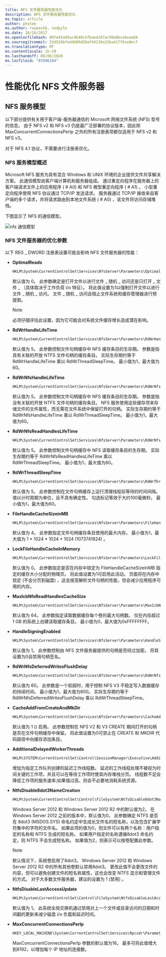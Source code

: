 ```yaml
---
title: NFS 文件服务器性能优化
description: NFS 文件服务器性能优化
ms.topic: article
author: phstee
ms.author: roopeshb, nedpyle
ms.date: 10/16/2017
ms.openlocfilehash: 897e45a99ac4640c5fbae4287ac99a0bce6eae66
ms.sourcegitcommit: 53d526bfeddb89d28af44210a23ba417f6ce0ecf
ms.translationtype: MT
ms.contentlocale: zh-CN
ms.lasthandoff: 08/06/2020
ms.locfileid: "87896184"
---
```

# <a name="performance-tuning-nfs-file-servers"></a>性能优化 NFS 文件服务器

## <a name="services-for-nfs-model"></a><a href="" id="servicesnfs"></a>NFS 服务模型


以下部分提供有关用于客户端-服务器通信的 Microsoft 网络文件系统 (NFS) 型号的信息。 由于 NFS v2 和 NFS v3 仍是最广泛部署的协议版本，因此除 MaxConcurrentConnectionsPerIp 之外的所有注册表项都仅适用于 NFS v2 和 NFS v3。

对于 NFS 4.1 协议，不需要进行注册表优化。

### <a name="service-for-nfs-model-overview"></a>NFS 服务模型概述

Microsoft NFS 服务为具有混合 Windows 和 UNIX 环境的企业提供文件共享解决方案。 此通信模型由客户端计算机和服务器组成。 通过重定向程序在服务器上的客户端请求文件上的应用程序 ( # A0) 和 NFS 微型重定向程序 ( # A1) 。 小型重定向程序使用 NFS 协议通过 TCP/IP 发送请求。 服务器通过 TCP/IP 接收来自客户端的多个请求，并将请求路由到本地文件系统 ( # A0) ，该文件将访问存储堆栈。

下图显示了 NFS 的通信模型。

![nfs 通信模型](../../media/perftune-guide-nfs-model.png)

### <a name="tuning-parameters-for-nfs-file-servers"></a>NFS 文件服务器的优化参数

以下 REG \_ DWORD 注册表设置可能会影响 NFS 文件服务器的性能：

-   **OptimalReads**

    ```
    HKLM\System\CurrentControlSet\Services\NfsServer\Parameters\OptimalReads
    ```

    默认值为 0。 此参数确定是打开文件以进行文件 \_ 随机 \_ 访问还是只打开 \_ 文件 \_ （具体取决于工作负荷 i/o 特征）。 将此值设置为1以强制打开文件以进行文件 \_ 随机 \_ 访问。 文件 \_ 随机 \_ 访问会阻止文件系统和缓存管理器进行预提取。

    >[!NOTE]
    > 必须仔细评估此设置，因为它可能会对系统文件缓存增长造成潜在影响。


-   **RdWrHandleLifeTime**

    ```
    HKLM\System\CurrentControlSet\Services\NfsServer\Parameters\RdWrHandleLifeTime
    ```

    默认值为 5。 此参数控制文件句柄缓存中 NFS 缓存条目的生存期。 参数是指具有关联的开放 NTFS 文件句柄的缓存条目。 实际生存期约等于 RdWrHandleLifeTime 乘以 RdWrThreadSleepTime。 最小值为1，最大值为60。

-   **RdWrNfsHandleLifeTime**

    ```
    HKLM\System\CurrentControlSet\Services\NfsServer\Parameters\RdWrNfsHandleLifeTime
    ```

    默认值为 5。 此参数控制文件句柄缓存中 NFS 缓存条目的生存期。 参数是指没有关联的开放 NTFS 文件句柄的缓存条目。 NFS 服务使用这些缓存项来存储文件的文件属性，而无需在文件系统中保留打开的句柄。 实际生存期约等于 RdWrNfsHandleLifeTime 乘以 RdWrThreadSleepTime。 最小值为1，最大值为60。

-   **RdWrNfsReadHandlesLifeTime**

    ```
    HKLM\System\CurrentControlSet\Services\NfsServer\Parameters\RdWrNfsReadHandlesLifeTime
    ```

    默认值为 5。 此参数控制文件句柄缓存中 NFS 读取缓存条目的生存期。 实际生存期约等于 RdWrNfsReadHandlesLifeTime 乘以 RdWrThreadSleepTime。 最小值为1，最大值为60。

-   **RdWrThreadSleepTime**

    ```
    HKLM\System\CurrentControlSet\Services\NfsServer\Parameters\RdWrThreadSleepTime
    ```

    默认值为 5。 此参数控制在文件句柄缓存上运行清理线程前等待的时间间隔。 值以计时周期为单位，且不具有确定性。 勾选标记等效于大约100毫微秒。 最小值为1，最大值为60。

-   **FileHandleCacheSizeinMB**

    ```
    HKLM\System\CurrentControlSet\Services\NfsServer\Parameters\FileHandleCacheSizeinMB
    ```

    默认值为 4。 此参数指定文件句柄缓存条目使用的最大内存。 最小值为1，最大值为 1 \* 1024 \* 1024 \* 1024 (1073741824) 。

-   **LockFileHandleCacheInMemory**

    ```
    HKLM\System\CurrentControlSet\Services\NfsServer\Parameters\LockFileHandleCacheInMemory
    ```

    默认值为 0。 此参数指定是否在内存中锁定为 FileHandleCacheSizeInMB 指定的缓存大小分配的物理页。 将此值设置为1可启用此活动。 页面将在内存中锁定 (不会分页到磁盘) ，这会提高解析文件句柄的性能，但会减少应用程序可用的内存。

-   **MaxIcbNfsReadHandlesCacheSize**

    ```
    HKLM\System\CurrentControlSet\Services\NfsServer\Parameters\MaxIcbNfsReadHandlesCacheSize
    ```

    默认值为 64。 此参数指定读取数据缓存每个卷的最大句柄数。 仅在内存超过 1 GB 的系统上创建读取缓存条目。 最小值为0，最大值为0xFFFFFFFF。

-   **HandleSigningEnabled**

    ```
    HKLM\System\CurrentControlSet\Services\NfsServer\Parameters\HandleSigningEnabled
    ```

    默认值为 1。 此参数控制由 NFS 文件服务器提供的句柄是否经过加密。 将其设置为0会禁用句柄签名。

-   **RdWrNfsDeferredWritesFlushDelay**

    ```
    HKLM\System\CurrentControlSet\Services\NfsServer\Parameters\RdWrNfsDeferredWritesFlushDelay
    ```

    默认值为 60。 此参数是一个软超时，用于控制 NFS V3 不稳定写入数据缓存的持续时间。 最小值为1，最大值为600。 实际生存期约等于 RdWrNfsDeferredWritesFlushDelay 乘以 RdWrThreadSleepTime。

-   **CacheAddFromCreateAndMkDir**

    ```
    HKLM\System\CurrentControlSet\Services\NfsServer\Parameters\CacheAddFromCreateAndMkDir
    ```

    默认值为 1 () 启用。 此参数控制在 NFS V2 和 V3 CREATE 期间打开的句柄是否在文件句柄缓存中保留。 将此值设置为0可禁止在 CREATE 和 MKDIR 代码路径中向缓存添加条目。

-   **AdditionalDelayedWorkerThreads**

    ```
    HKLM\SYSTEM\CurrentControlSet\Control\SessionManager\Executive\AdditionalDelayedWorkerThreads
    ```

    增加为指定工作队列创建的延迟工作线程数。 延迟的工作线程处理不被视为时间关键的工作项，并且可以在等待工作项时使其内存堆栈分页。 线程数不足会降低工作项的服务速率;如果值过高，则会不必要地消耗系统资源。

-   **NtfsDisable8dot3NameCreation**

    ```
    HKLM\System\CurrentControlSet\Control\FileSystem\NtfsDisable8dot3NameCreation
    ```

    Windows Server 2012 和 Windows Server 2012 R2 中的默认值为2。 在 Windows Server 2012 之前的版本中，默认值为0。 此参数确定 NTFS 是否在 8dot3 (MSDOS.SYS) 命名约定中生成长文件名的短名称，以及包含扩展字符集中的字符的文件名。 如果此项的值为0，则文件可以有两个名称：用户指定的名称和 NTFS 生成的短名称。 如果用户指定的名称遵循8dot3 命名约定，则 NTFS 不会生成短名称。 如果值为2，则表示可以按卷配置此参数。

    >[!NOTE]
    > 默认情况下，系统卷启用了8dot3。 Windows Server 2012 和 Windows Server 2012 R2 中的所有其他卷默认禁用8dot3。 更改此值不会更改文件的内容，但可以避免创建文件的短名称属性，这也会改变 NTFS 显示和管理文件的方式。 对于大多数文件服务器，建议的设置为 1 (禁用) 。


-   **NtfsDisableLastAccessUpdate**

    ```
    HKLM\System\CurrentControlSet\Control\FileSystem\NtfsDisableLastAccessUpdate
    ```

    默认值为 1。 此系统全局交换机通过禁用对上一个文件或目录访问的日期和时间戳的更新来减少磁盘 i/o 负载和延迟时间。

-   **MaxConcurrentConnectionsPerIp**

    ```
    HKEY_LOCAL_MACHINE\System\CurrentControlSet\Services\Rpcxdr\Parameters\MaxConcurrentConnectionsPerIp
    ```

    MaxConcurrentConnectionsPerIp 参数的默认值为16。 最多可将此值增大到8192，以增加每个 IP 地址的连接数。

